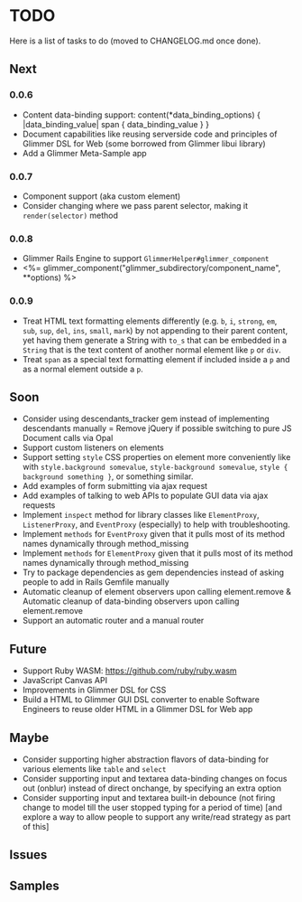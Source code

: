 # TODO

Here is a list of tasks to do (moved to CHANGELOG.md once done).

## Next

### 0.0.6

- Content data-binding support:
content(*data_binding_options) { |data_binding_value|
  span {
    data_binding_value
  }
}
- Document capabilities like reusing serverside code and principles of Glimmer DSL for Web (some borrowed from Glimmer libui library)
- Add a Glimmer Meta-Sample app

### 0.0.7

- Component support (aka custom element)
- Consider changing where we pass parent selector, making it `render(selector)` method

### 0.0.8

- Glimmer Rails Engine to support `GlimmerHelper#glimmer_component`
- <%= glimmer_component("glimmer_subdirectory/component_name", **options) %>

### 0.0.9

- Treat HTML text formatting elements differently (e.g. `b`, `i`, `strong`, `em`, `sub`, `sup`, `del`, `ins`, `small`, `mark`) by not appending to their parent content, yet having them generate a String with `to_s` that can be embedded in a `String` that is the text content of another normal element like `p` or `div`.
- Treat `span` as a special text formatting element if included inside a `p` and as a normal element outside a `p`.

## Soon

- Consider using descendants_tracker gem instead of implementing descendants manually
= Remove jQuery if possible switching to pure JS Document calls via Opal
- Support custom listeners on elements
- Support setting `style` CSS properties on element more conveniently like with `style.background somevalue`, `style-background somevalue`, `style { background something }`, or something similar.
- Add examples of form submitting via ajax request
- Add examples of talking to web APIs to populate GUI data via ajax requests
- Implement `inspect` method for library classes like `ElementProxy`, `ListenerProxy`, and `EventProxy` (especially) to help with troubleshooting.
- Implement `methods` for `EventProxy` given that it pulls most of its method names dynamically through method_missing
- Implement `methods` for `ElementProxy` given that it pulls most of its method names dynamically through method_missing
- Try to package dependencies as gem dependencies instead of asking people to add in Rails Gemfile manually
- Automatic cleanup of element observers upon calling element.remove & Automatic cleanup of data-binding observers upon calling element.remove
- Support an automatic router and a manual router

## Future

- Support Ruby WASM: https://github.com/ruby/ruby.wasm
- JavaScript Canvas API
- Improvements in Glimmer DSL for CSS
- Build a HTML to Glimmer GUI DSL converter to enable Software Engineers to reuse older HTML in a Glimmer DSL for Web app

## Maybe

- Consider supporting higher abstraction flavors of data-binding for various elements like `table` and `select`
- Consider supporting input and textarea data-binding changes on focus out (onblur) instead of direct onchange, by specifying an extra option
- Consider supporting input and textarea built-in debounce (not firing change to model till the user stopped typing for a period of time) [and explore a way to allow people to support any write/read strategy as part of this]

## Issues

## Samples
